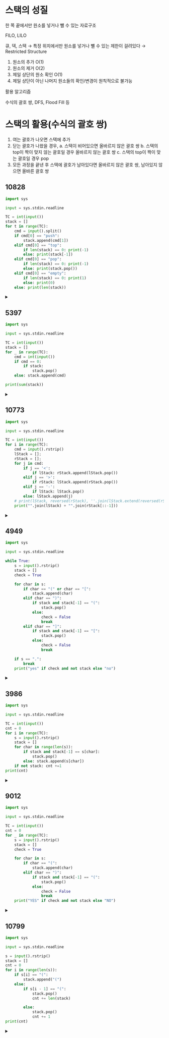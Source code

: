 # 스택의 성질

한 쪽 끝에서만 원소를 넣거나 뺄 수 있는 자료구조

FILO, LILO

큐, 덱, 스택 → 특정 위치에서만 원소를 넣거나 뺼 수 있는 제한이 걸려있다 → Restricted Structure

1. 원소의 추가 O(1)
2. 원소의 제거 O(2)
3. 제일 상단의 원소 확인 O(1)
4. 제일 상단이 아닌 나머지 원소들의 확인/변경이 원칙적으로 불가능

활용 알고리즘

수식의 괄호 쌍, DFS, Flood Fill 등

# 스택의 활용(수식의 괄호 쌍)

1. 여는 괄호가 나오면 스택에 추가
2. 닫는 괄호가 나왔을 경우,
   a. 스택이 비어있으면 올바르지 않은 괄호 쌍
   b. 스택의 top이 짝이 맞지 않는 괄호일 경우 올바르지 않는 괄호 쌍
   c. 스택의 top이 짝이 맞는 괄호일 경우 pop
3. 모든 과정을 끝낸 후 스택에 괄호가 남아있다면 올바르지 않은 괄호 쌍, 남아있지 않으면 올바른 괄호 쌍

## 10828

```python
import sys

input = sys.stdin.readline

TC = int(input())
stack = []
for t in range(TC):
    cmd = input().split()
    if cmd[0] == "push":
        stack.append(cmd[1])
    elif cmd[0] == "top":
        if len(stack) == 0: print(-1)
        else: print(stack[-1])
    elif cmd[0] == "pop":
        if len(stack) == 0: print(-1)
        else: print(stack.pop())
    elif cmd[0] == "empty":
        if len(stack) == 0: print(1)
        else: print(0)
    else: print(len(stack))
```

<details>
<summary></summary>

</details>

## 5397

```python
import sys

input = sys.stdin.readline

TC = int(input())
stack = []
for _ in range(TC):
    cmd = int(input())
    if cmd == 0:
        if stack:
            stack.pop()
    else: stack.append(cmd)

print(sum(stack))
```

<details>
<summary></summary>

- `k: int = int(input().rstrip())` 타입 지정 가능 3.5이상 부터
- `stack.pop() if num==0 else stack.append(num)` 3항 연산자 구현 가능

</details>

## 10773

```python
import sys

input = sys.stdin.readline

TC = int(input())
for i in range(TC):
    cmd = input().rstrip()
    lStack = [];
    rStack = [];
    for j in cmd:
        if j == '<':
            if lStack: rStack.append(lStack.pop())
        elif j == '>':
            if rStack: lStack.append(rStack.pop())
        elif j == '-':
            if lStack: lStack.pop()
        else: lStack.append(j)
    # print(lStack, reversed(rStack), ''.join(lStack.extend(reversed(rStack))))
    print("".join(lStack) + "".join(rStack[::-1]))
```

<details>
<summary></summary>

- 리스트를 합치는 다양한 방법
  - ret = a + b
  - `a.append(b)`
  - b의 원소가 그대로 하나의 값으로 추가 됨
    - a = [1, 2, 3], b = [[4, 5]] -> a = [1, 2, 3, [4, 5]]
    - a = [1, 2, 3], b = ['hi'] -> a = [1, 2, 3, 'hi]
  - `a.extend(b)`
  - iterable 요소 하나하나가 개별로 추가
    - a = [1, 2, 3], b = [[4,5]] -> a = [1, 2, 3, 4, 5]
    - b = [1, 2, 3], b = ['hi'] -> a = [1, 2, 3, 'h', 'i']

</details>

## 4949

```python
import sys

input = sys.stdin.readline

while True:
    s = input().rstrip()
    stack = []
    check = True

    for char in s:
        if char == "(" or char == "[":
            stack.append(char)
        elif char == ")":
            if stack and stack[-1] == "(":
                stack.pop()
            else:
                check = False
                break
        elif char == "]":
            if stack and stack[-1] == "[":
                stack.pop()
            else:
                check = False
                break

    if s == ".":
        break
    print("yes" if check and not stack else "no")
```

<details>
<summary></summary>

- `"."`은 입력의 마지막을 의미하는 조건

- rtrip()
- lstrip()
- strip()

</details>

## 3986

```python
import sys

input = sys.stdin.readline

TC = int(input())
cnt = 0
for i in range(TC):
    s = input().rstrip()
    stack = []
    for char in range(len(s)):
        if stack and stack[-1] == s[char]:
            stack.pop()
        else: stack.append(s[char])
    if not stack: cnt +=1
print(cnt)
```

<details>
<summary></summary>

</details>

## 9012

```python
import sys

input = sys.stdin.readline

TC = int(input())
cnt = 0
for _ in range(TC):
    s = input().rstrip()
    stack = []
    check = True

    for char in s:
        if char == "(":
            stack.append(char)
        elif char == ")":
            if stack and stack[-1] == "(":
                stack.pop()
            else:
                check = False
                break
    print("YES" if check and not stack else "NO")
```

<details>
<summary></summary>

</details>

## 10799

```python
import sys

input = sys.stdin.readline

s = input().rstrip()
stack = []
cnt = 0
for i in range(len(s)):
    if s[i] == "(":
        stack.append("(")
    else:
        if s[i - 1] == "(":
            stack.pop()
            cnt += len(stack)

        else:
            stack.pop()
            cnt += 1
print(cnt)
```

<details>
<summary></summary>

닫히는 괄호에서의 분기점

- "("가 나온다면 현재까지의 쇠파이프("(")를 더해주기
- ")"가 나온다면 새로 생긴 쇠파이프 1개를 더해주기

</details>
